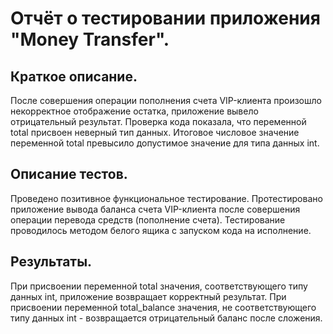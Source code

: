 # Отчёт о тестировании приложения "Money Transfer".

## Краткое описание.

После совершения операции пополнения счета VIP-клиента произошло некорректное отображение остатка,
приложение вывело отрицательный результат. Проверка кода показала, что переменной total присвоен неверный тип данных.
Итоговое числовое значение переменной total превысило допустимое значение для типа данных int.

## Описание тестов.

Проведено позитивное функциональное тестирование. Протестировано приложение вывода баланса счета VIP-клиента после совершения операции перевода
средств (пополнение счета). Тестирование проводилось методом белого ящика с запуском кода на исполнение.

## Результаты.

При присвоении переменной total значения, соответствующего типу данных int, приложение возвращает корректный результат. 
При присвоении переменной total_balance значения, не соответствующего типу данных int - возвращается отрицательный баланс после сложения.

